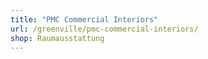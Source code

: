 ```yaml
---
title: "PMC Commercial Interiors"
url: /greenville/pmc-commercial-interiors/
shop: Raumausstattung
---
```

